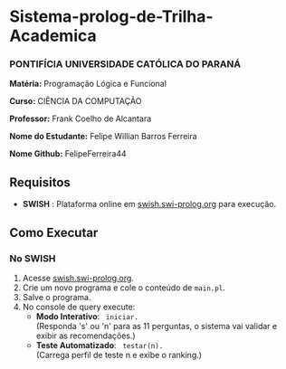 # Sistema-prolog-de-Trilha-Academica

### PONTIFÍCIA UNIVERSIDADE CATÓLICA DO PARANÁ

**Matéria:** Programação Lógica e Funcional 

**Curso:** CIÊNCIA DA COMPUTAÇÃO

**Professor:** Frank Coelho de Alcantara

**Nome do Estudante:** Felipe Willian Barros Ferreira

**Nome Github:** FelipeFerreira44

## Requisitos

- **SWISH** : Plataforma online em [swish.swi-prolog.org](https://swish.swi-prolog.org/) para execução.

## Como Executar

### No SWISH 
1. Acesse [swish.swi-prolog.org](https://swish.swi-prolog.org/).
2. Crie um novo programa e cole o conteúdo de `main.pl`.
3. Salve o programa.
4. No console de query execute:
   - **Modo Interativo**: ` iniciar.`  
     (Responda 's' ou 'n' para as 11 perguntas, o sistema vai validar e exibir as recomendações.)
   - **Teste Automatizado**: ` testar(n).`  
     (Carrega perfil de teste n e exibe o ranking.)
